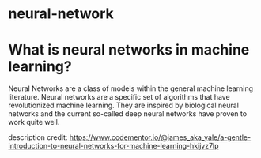 # neural-network
# What is neural networks in machine learning?
Neural Networks are a class of models within the general machine learning literature. Neural networks are a specific set of algorithms that have revolutionized machine learning. They are inspired by biological neural networks and the current so-called deep neural networks have proven to work quite well.

description credit: https://www.codementor.io/@james_aka_yale/a-gentle-introduction-to-neural-networks-for-machine-learning-hkijvz7lp
